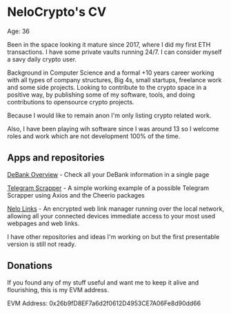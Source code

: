 # NeloCrypto's CV

Age: 36

Been in the space looking it mature since 2017, where I did my first ETH transactions. I have some private vaults running 24/7. I can consider myself a savy daily crypto user.

Background in Computer Science and a formal +10 years career working with all types of company structures, Big 4s, small startups, freelance work and some side projects. Looking to contribute to the crypto space in a positive way, by publishing some of my software, tools, and doing contributions to opensource crypto projects.

Because I would like to remain anon I'm only listing crypto related work.

Also, I have been playing wih software since I was around 13 so I welcome roles and work which are not development 100% of the time.

## Apps and repositories

[DeBank Overview](https://github.com/nelo-crypto/debank-overview) - Check all your DeBank information in a single page

[Telegram Scrapper](https://github.com/nelo-crypto/telegram-scrapper) - A simple working example of a possible Telegram Scrapper using Axios and the Cheerio packages

[Nelo Links](https://nelo-crypto.github.io/nelo-links/) - An encrypted web link manager running over the local network, allowing all your connected devices immediate access to your most used webpages and web links.

I have other repositories and ideas I'm working on but the first presentable version is still not ready.

## Donations

If you found any of my stuff useful and want me to keep it alive and flourishing, this is my EVM address.

EVM Address: 0x26b9fD8EF7a6d2f0612D4953CE7A06Fe8d90dd66
